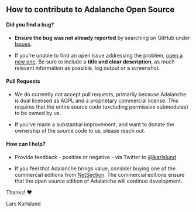 ## How to contribute to Adalanche Open Source

#### **Did you find a bug?**

* **Ensure the bug was not already reported** by searching on GitHub under [Issues](https://github.com/lkarlslund/Adalanche/issues).

* If you're unable to find an open issue addressing the problem, [open a new one](https://github.com/lkarlslund/Adalanche/issues/new). Be sure to include a **title and clear description**, as much relevant information as possible, log output or a screenshot.

#### **Pull Requests**

* We do currently not accept pull requests, primarily because Adalanche is dual licensed as AGPL and a proprietary commercial license. This requires that the entire source code (excluding permissive submodules) to be owned by us.

* If you've made a substantial improvement, and want to donate the ownership of the source code to us, please reach out.

#### **How can I help?**

* Provide feedback - positive or negative - via Twitter to [@lkarlslund](https://twitter.com/lkarlslund)

* If you feel that Adalanche brings value, consider buying one of the commercial editions from [NetSection](https://www.netsection.com). The commercial editions ensure that the open source edition of Adalanche will continue development.


Thanks! :heart:

Lars Karlslund
